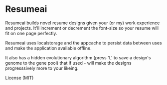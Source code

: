 # Resumeai

Resumeai builds novel resume designs given your (or my) work experience and projects. It'll increment or decrement the font-size so your resume will fit on one page perfectly.

Resumeai uses localstorage and the appcache to persist data between uses and make the application available offline.

It also has a hidden evolutionary algorithm (press 'L' to save a design's genome to the gene pool) that if used - will make the designs progresssively more to your likeing.

License (MIT)
